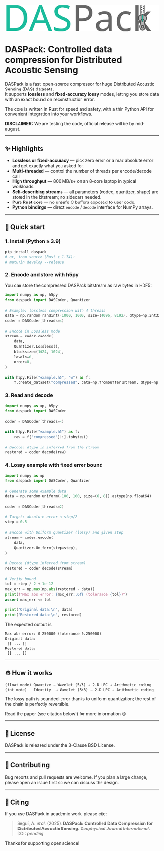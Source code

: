 <p align="center">
  <img src="docs/assets/logo.svg" alt="DASPack Logo" />
</p>

# DASPack: Controlled data compression for Distributed Acoustic Sensing

DASPack is a fast, open-source compressor for huge Distributed Acoustic Sensing (DAS) datasets.  
It supports **lossless** and **fixed-accuracy lossy** modes, letting you store data with an exact bound on reconstruction error.

The core is written in Rust for speed and safety, with a thin Python API for convenient integration into your workflows.

**DISCLAIMER:** We are testing the code, official release will be by mid-august.

---

## ✨ Highlights

- **Lossless or fixed-accuracy** — pick zero error or a max absolute error and get exactly what you asked for.
- **Multi-threaded** — control the number of threads per encode/decode call.
- **High throughput** — 800 MB/s+ on an 8-core laptop in typical workloads.
- **Self-describing streams** — all parameters (codec, quantizer, shape) are stored in the bitstream; no sidecars needed.
- **Pure Rust core** — no unsafe C buffers exposed to user code.
- **Python bindings** — direct `encode` / `decode` interface for NumPy arrays.

---

## 🚀 Quick start

### 1. Install (Python ≥ 3.9)

```bash
pip install daspack
# or, from source (Rust ≥ 1.74):
# maturin develop --release
```

### 2. Encode and store with h5py

You can store the compressed DASPack bitstream as raw bytes in HDF5:

```python
import numpy as np, h5py
from daspack import DASCoder, Quantizer

# Example: lossless compression with 4 threads
data = np.random.randint(-1000, 1000, size=(4096, 8192), dtype=np.int32)
coder = DASCoder(threads=4)

# Encode in Lossless mode
stream = coder.encode(
    data,
    Quantizer.Lossless(),
    blocksize=(1024, 1024),
    levels=0,
    order=0,
)

with h5py.File("example.h5", "w") as f:
    f.create_dataset("compressed", data=np.frombuffer(stream, dtype=np.uint8))
```

### 3. Read and decode

```python
import numpy as np, h5py
from daspack import DASCoder

coder = DASCoder(threads=4)

with h5py.File("example.h5") as f:
    raw = f["compressed"][:].tobytes()

# Decode: dtype is inferred from the stream
restored = coder.decode(raw)
```


### 4. Lossy example with fixed error bound

```python
import numpy as np
from daspack import DASCoder, Quantizer

# Generate some example data
data = np.random.uniform(-100, 100, size=(6, 8)).astype(np.float64)

coder = DASCoder(threads=2)

# Target: absolute error ≤ step/2
step = 0.5

# Encode with Uniform quantizer (lossy) and given step
stream = coder.encode(
    data,
    Quantizer.Uniform(step=step),
)

# Decode (dtype inferred from stream)
restored = coder.decode(stream)

# Verify bound
tol = step / 2 + 1e-12
max_err = np.max(np.abs(restored - data))
print(f"Max abs error: {max_err:.6f} (tolerance {tol})")
assert max_err <= tol

print("Original data:\n", data)
print("Restored data:\n", restored)
```

The expected output is
```
Max abs error: 0.250000 (tolerance 0.250000)
Original data:
 [[ ... ]]
Restored data:
 [[ ... ]]
```

---


## ⚙️ How it works

```
(float mode) Quantize → Wavelet (5/3) → 2-D LPC → Arithmetic coding
(int mode)   Identity  → Wavelet (5/3) → 2-D LPC → Arithmetic coding
```
The lossy path is bounded-error thanks to uniform quantization; the rest of the chain is perfectly reversible.

Read the paper (see citation below!) for more information 😄


---

## 📄 License

DASPack is released under the 3-Clause BSD License.

---

## 🤝 Contributing

Bug reports and pull requests are welcome.
If you plan a large change, please open an issue first so we can discuss the design.

---

## 📣 Citing

If you use DASPack in academic work, please cite:

> Seguí, A. *et al.* (2025). **DASPack: Controlled Data Compression for Distributed Acoustic Sensing**. *Geophysical Journal International*.\
> DOI: *pending*

Thanks for supporting open science!

